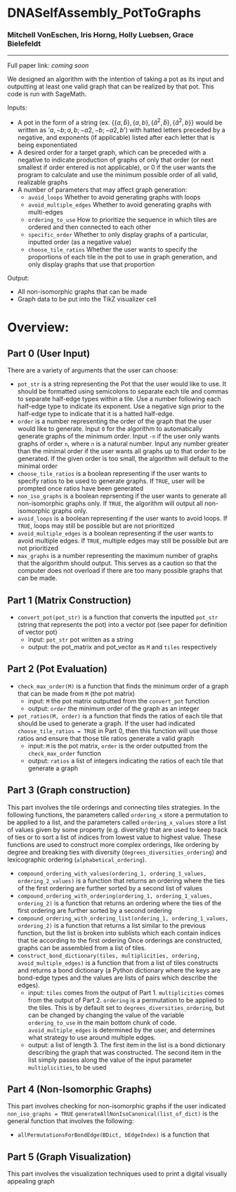 # DNASelfAssembly_PotToGraphs

### Mitchell VonEschen, Iris Horng, Holly Luebsen, Grace Bielefeldt

-----------------------------------------------------------

Full paper link: *coming soon*


We designed an algorithm with the intention of taking a pot as its input and outputting at least one valid graph that can be realized by that pot. This code is run with SageMath.

Inputs:
- A pot in the form of a string (ex. $` \{ \{a,\hat{b}\}, \{a,b \}, \{ \hat{a}^2, \hat{b} \}, \{ \hat{a}^2, b \} \}`$ would be written as '$`a,-b;a,b;-a2,-b;-a2,b`$') with hatted letters preceded by a negative, and exponents (if applicable) listed after each letter that is being exponentiated
- A desired order for a target graph, which can be preceded with a negative to indicate production of graphs of only that order (or next smallest if order entered is not applicable), or $`0`$ if the user wants the program to calculate and use the minimum possible order of all valid, realizable graphs
- A number of parameters that may affect graph generation:
  - `avoid_loops` Whether to avoid generating graphs with loops
  - `avoid_multiple_edges` Whether to avoid generating graphs with multi-edges
  - `ordering_to_use` How to prioritize the sequence in which tiles are ordered and then connected to each other
  - `specific_order` Whether to only display graphs of a particular, inputted order (as a negative value)
  - `choose_tile_ratios` Whether the user wants to specify the proportions of each tile in the pot to use in graph generation, and only display graphs that use that proportion
 
Output:
- All non-isomorphic graphs that can be made
- Graph data to be put into the TikZ visualizer cell


# Overview:

## Part 0 (User Input)
There are a variety of arguments that the user can choose:
- `pot_str` is a string representing the Pot that the user would like to use. It should be formatted using semicolons to separate each tile and commas to separate half-edge types within a tile. Use a number following each half-edge type to indicate its exponent. Use a negative sign prior to the half-edge type to indicate that it is a hatted half-edge.
- `order` is a number representing the order of the graph that the user would like to generate. Input `0` for the algorithm to automatically generate graphs of the minimum order. Input `-n` if the user only wants graphs of order `n`, where `n` is a natural number. Input any number greater than the minimal order if the user wants all graphs up to that order to be generated. If the given order is too small, the algorithm will default to the minimal order
- `choose_tile_ratios` is a boolean representing if the user wants to specify ratios to be used to generate graphs. If `TRUE`, user will be prompted once ratios have been generated
- `non_iso_graphs` is a boolean reprsenting if the user wants to generate all non-isomorphic graphs only. If `TRUE`, the algorithm will output all non-isomorphic graphs only.
- `avoid_loops` is a boolean representing if the user wants to avoid loops. If `TRUE`, loops may still be possible but are not prioritized
- `avoid_multiple_edges` is a boolean representing if the user wants to avoid multiple edges. If `TRUE`, multiple edges may still be possible but are not prioritized
- `max_graphs` is a number representing the maximum number of graphs that the algorithm should output. This serves as a caution so that the computer does not overload if there are too many possible graphs that can be made.

## Part 1 (Matrix Construction)
- `convert_pot(pot_str)` is a function that converts the inputted `pot_str` (string that represents the pot) into a vector pot (see paper for definition of vector pot)
  - input: `pot_str` pot written as a string
  - output: the pot_matrix and pot_vector as  `M` and `tiles` respectively

## Part 2 (Pot Evaluation)
- `check_max_order(M)` is a function that finds the minimum order of a graph that can be made from `M` (the pot matrix)
  - input: `M` the pot matrix outputted from the `convert_pot` function
  - output: `order` the minimum order of the graph as an integer 
- `pot_ratios(M, order)` is a function that finds the ratios of each tile that should be used to generate a graph. If the user had indicated `choose_tile_ratios = TRUE` in Part 0, then this function will use those ratios and ensure that those tile ratios generate a valid graph
  - input: `M` is the pot matrix, `order` is the order outputted from the `check_max_order` function
  - output: `ratios` a list of integers indicating the ratios of each tile that generate a graph
 
## Part 3 (Graph construction) 
This part involves the tile orderings and connecting tiles strategies. In the following functions, the parameters called `ordering_x` store a permutation to be applied to a list, and the parameters called `ordering_x_values` store a list of values given by some property (e.g. diversity) that are used to keep track of ties or to sort a list of indices from lowest value to highest value. These functions are used to construct more complex orderings, like ordering by degree and breaking ties with diversity (`degrees_diversities_ordering`) and lexicographic ordering (`alphabetical_ordering`).
- `compound_ordering_with_values(ordering_1, ordering_1_values, ordering_2_values)` is a function that returns an ordering where the ties of the first ordering are further sorted by a second list of values
- `compound_ordering_with_ordering(ordering_1, ordering_1_values, ordering_2)` is a function that returns an ordering where the ties of the first ordering are further sorted by a second ordering
- `compound_ordering_with_ordering_list(ordering_1, ordering_1_values, ordering_2)` is a function that returns a list similar to the previous function, but the list is broken into sublists which each contain indices that tie according to the first ordering
Once orderings are constructed, graphs can be assembled from a list of tiles.
- `construct_bond_dictionary(tiles, multiplicities, ordering, avoid_multiple_edges)` is a function that from a list of tiles constructs and returns a bond dictionary (a Python dictionary where the keys are bond-edge types and the values are lists of pairs which describe the edges).
  - input: `tiles` comes from the output of Part 1. `multiplicities` comes from the output of Part 2. `ordering` is a permutation to be applied to the tiles. This is by default set to `degrees_diversities_ordering`, but can be changed by changing the value of the variable `ordering_to_use` in the main bottom chunk of code. `avoid_multiple_edges` is determined by the user, and determines what strategy to use around multiple edges.
  - output: a list of length 3. The first item in the list is a bond dictionary describing the graph that was constructed. The second item in the list simply passes along the value of the input parameter `multiplicities`, to be used 

## Part 4 (Non-Isomorphic Graphs)
This part involves checking for non-isomorphic graphs if the user indicated `non_iso_graphs = TRUE`
`generateAllNonIsoCanonical(list_of_dict)` is the general function that involves the following:
- `allPermutationsForBondEdge(BDict, bEdgeIndex)` is a function that


## Part 5 (Graph Visualization)
This part involves the visualization techniques used to print a digital visually appealing graph

